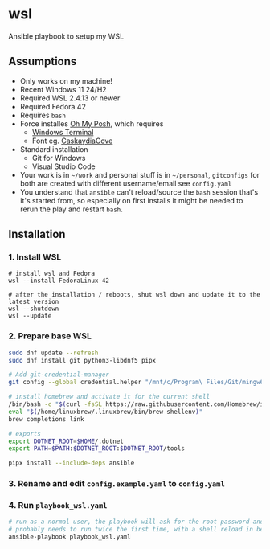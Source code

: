 # wsl
Ansible playbook to setup my WSL

## Assumptions

* Only works on my machine!
* Recent Windows 11 24/H2
* Required WSL 2.4.13 or newer
* Required Fedora 42
* Requires `bash`
* Force installes [Oh My Posh](https://ohmyposh.dev/), which requires
  * [Windows Terminal](https://github.com/microsoft/terminal) 
  * Font eg. [CaskaydiaCove](https://github.com/ryanoasis/nerd-fonts/releases/download/v3.2.1/CascadiaCode.zip)
* Standard installation
  * Git for Windows
  * Visual Studio Code
* Your work is in `~/work` and personal stuff is in `~/personal`, `gitconfigs` for both are created with different username/email see `config.yaml`
* You understand that `ansible` can't reload/source the `bash` session that's it's started from, so especially on first installs it might be needed to rerun the play and restart `bash`.

## Installation

### 1. Install WSL
```shell
# install wsl and Fedora
wsl --install FedoraLinux-42

# after the installation / reboots, shut wsl down and update it to the latest version
wsl --shutdown
wsl --update
```

### 2. Prepare base WSL
```bash
sudo dnf update --refresh
sudo dnf install git python3-libdnf5 pipx

# Add git-credential-manager
git config --global credential.helper "/mnt/c/Program\ Files/Git/mingw64/bin/git-credential-manager.exe"

# install homebrew and activate it for the current shell
/bin/bash -c "$(curl -fsSL https://raw.githubusercontent.com/Homebrew/install/HEAD/install.sh)"
eval "$(/home/linuxbrew/.linuxbrew/bin/brew shellenv)"
brew completions link

# exports
export DOTNET_ROOT=$HOME/.dotnet
export PATH=$PATH:$DOTNET_ROOT:$DOTNET_ROOT/tools

pipx install --include-deps ansible
```

### 3. Rename and edit `config.example.yaml` to `config.yaml`

### 4. Run `playbook_wsl.yaml`
```bash
# run as a normal user, the playbook will ask for the root password and elevate when needed!
# probably needs to run twice the first time, with a shell reload in between
ansible-playbook playbook_wsl.yaml
```

